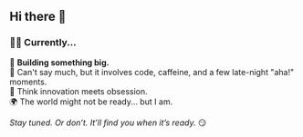 ## Hi there 👋

### 👨‍💻 Currently...

🚧 **Building something big.**  
🤫 Can't say much, but it involves code, caffeine, and a few late-night "aha!" moments.  
🧠 Think innovation meets obsession.  
🌍 The world might not be ready... but I am.  
  
_Stay tuned. Or don’t. It’ll find you when it’s ready._ 😏
